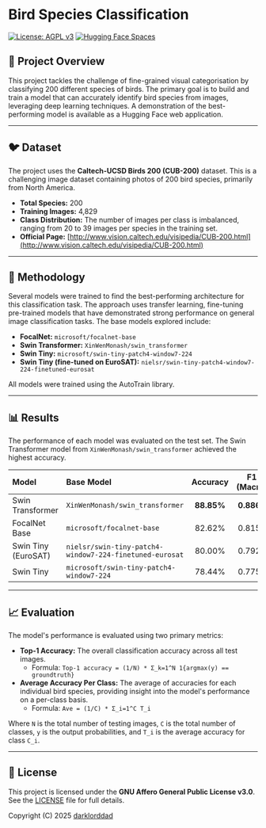 # Bird Species Classification

[![License: AGPL v3](https://img.shields.io/badge/License-AGPL%20v3-blue.svg)](https://www.gnu.org/licenses/agpl-3.0)
[![Hugging Face Spaces](https://img.shields.io/badge/%F0%9F%A4%97%20Hugging%20Face-Spaces-blue)](https://huggingface.co/spaces/YOUR_USERNAME/YOUR_SPACE)

## 📝 Project Overview

This project tackles the challenge of fine-grained visual categorisation by classifying 200 different species of birds. The primary goal is to build and train a model that can accurately identify bird species from images, leveraging deep learning techniques. A demonstration of the best-performing model is available as a Hugging Face web application.

---

## 🐦 Dataset

The project uses the **Caltech-UCSD Birds 200 (CUB-200)** dataset. This is a challenging image dataset containing photos of 200 bird species, primarily from North America.

- **Total Species:** 200
- **Training Images:** 4,829
- **Class Distribution:** The number of images per class is imbalanced, ranging from 20 to 39 images per species in the training set.
- **Official Page:** [http://www.vision.caltech.edu/visipedia/CUB-200.html](http://www.vision.caltech.edu/visipedia/CUB-200.html)

---

## 🧠 Methodology

Several models were trained to find the best-performing architecture for this classification task. The approach uses transfer learning, fine-tuning pre-trained models that have demonstrated strong performance on general image classification tasks. The base models explored include:

-   **FocalNet:** `microsoft/focalnet-base`
-   **Swin Transformer:** `XinWenMonash/swin_transformer`
-   **Swin Tiny:** `microsoft/swin-tiny-patch4-window7-224`
-   **Swin Tiny (fine-tuned on EuroSAT):** `nielsr/swin-tiny-patch4-window7-224-finetuned-eurosat`

All models were trained using the AutoTrain library.

---

## 📊 Results

The performance of each model was evaluated on the test set. The Swin Transformer model from `XinWenMonash/swin_transformer` achieved the highest accuracy.

| Model | Base Model | Accuracy | F1 (Macro) |
| :--- | :--- | :---: | :---: |
| Swin Transformer | `XinWenMonash/swin_transformer` | **88.85%** | **0.8861** |
| FocalNet Base | `microsoft/focalnet-base` | 82.62% | 0.8157 |
| Swin Tiny (EuroSAT) | `nielsr/swin-tiny-patch4-window7-224-finetuned-eurosat` | 80.00% | 0.7928 |
| Swin Tiny | `microsoft/swin-tiny-patch4-window7-224` | 78.44% | 0.7758 |

---

## 📈 Evaluation

The model's performance is evaluated using two primary metrics:

-   **Top-1 Accuracy:** The overall classification accuracy across all test images.
    -   Formula: `Top-1 accuracy = (1/N) * Σ_k=1^N 1{argmax(y) == groundtruth}`
-   **Average Accuracy Per Class:** The average of accuracies for each individual bird species, providing insight into the model's performance on a per-class basis.
    -   Formula: `Ave = (1/C) * Σ_i=1^C T_i`

Where `N` is the total number of testing images, `C` is the total number of classes, `y` is the output probabilities, and `T_i` is the average accuracy for class `C_i`.

---

## 📜 License

This project is licensed under the **GNU Affero General Public License v3.0**. See the [LICENSE](LICENSE) file for full details.

Copyright (C) 2025 [darklorddad](https://github.com/darklorddad)
